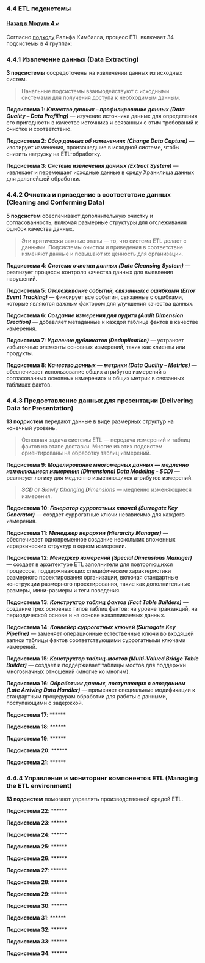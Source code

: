 ### 4.4 ETL подсистемы

#### [Назад в Модуль 4 ⤶](/DE-101/Module4/readme.md)

Согласно [подходу](https://www.kimballgroup.com/data-warehouse-business-intelligence-resources/kimball-techniques/etl-architecture-34-subsystems/) 
Ральфа Кимбалла, процесс ETL включает 34 подсистемы в 4 группах:

### 4.4.1 Извлечение данных (Data Extracting)
**3 подсистемы** сосредоточены на извлечении данных из исходных систем.

> Начальные подсистемы взаимодействуют с исходными системами для получения доступа к необходимым данным.

**Подсистема 1**: ***Качество данных – профилирование данных (Data Quality – Data Profiling)*** — изучение источника 
данных для определения его пригодности в качестве источника и связанных с этим требований к очистке и соответствию.

**Подсистема 2**: ***Сбор данных об изменениях (Change Data Capture)*** — изолирует изменения, произошедшие в исходной 
системе, чтобы снизить нагрузку на ETL-обработку.

**Подсистема 3**: ***Система извлечения данных (Extract System)*** — извлекает и перемещает исходные данные в среду 
Хранилища данных для дальнейшей обработки.

### 4.4.2 Очистка и приведение в соответствие данных (Cleaning and Conforming Data)
**5 подсистем** обеспечивают дополнительную очистку и согласованность, включая размерные структуры для отслеживания 
ошибок качества данных.

> Эти критически важные этапы — то, что система ETL делает с данными.
> Подсистемы очистки и приведения в соответствие изменяют данные и повышают их ценность для организации.

**Подсистема 4**: ***Система очистки данных (Data Cleansing System)*** — реализует процессы контроля качества данных 
для выявления нарушений.

**Подсистема 5**: ***Отслеживание событий, связанных с ошибками (Error Event Tracking)*** — фиксирует все события, 
связанные с ошибками, которые являются важным фактором для улучшения качества данных.

**Подсистема 6**: ***Создание измерения для аудита (Audit Dimension Creation)*** — добавляет метаданные к каждой 
таблице фактов в качестве измерения.

**Подсистема 7**: ***Удаление дубликатов (Deduplication)*** — устраняет избыточные элементы основных измерений, 
таких как клиенты или продукты.

**Подсистема 8**: ***Качество данных — метрики (Data Quality – Metrics)*** — обеспечивает использование общих атрибутов 
измерений в согласованных основных измерениях и общих метрик в связанных таблицах фактов.

### 4.4.3 Предоставление данных для презентации (Delivering Data for Presentation)
**13 подсистем** передают данные в виде размерных структур на конечный уровень.

> Основная задача системы ETL — передача измерений и таблиц фактов на этапе доставки.
> Многие из этих подсистем ориентированы на обработку таблиц измерений.

**Подсистема 9**: ***Моделирование многомерных данных — медленно изменяющиеся измерения 
(Dimensional Data Modeling - SCD)*** — реализует логику для медленно изменяющихся атрибутов 
измерений.

> _**SCD** от **S**lowly **C**hanging **D**imensions_ — медленно изменяющиеся измерения.

**Подсистема 10**: ***Генератор суррогатных ключей (Surrogate Key Generator)*** — создает суррогатные ключи независимо 
для каждого измерения.

**Подсистема 11**: ***Менеджер иерархии (Hierarchy Manager)*** — обеспечивает одновременное создание нескольких 
вложенных иерархических структур в одном измерении.

**Подсистема 12**: ***Менеджер измерений (Special Dimensions Manager)*** — создает в архитектуре ETL заполнители для 
повторяющихся процессов, поддерживающих специфические характеристики размерного проектирования организации, включая 
стандартные конструкции размерного проектирования, такие как дополнительные размеры, мини-размеры и теги поведения.

**Подсистема 13**: ***Конструктор таблиц фактов (Fact Table Builders)*** — создание трех основных типов таблиц фактов: 
на уровне транзакций, на периодической основе и на основе накапливаемых данных.

**Подсистема 14**: ***Конвейер суррогатных ключей (Surrogate Key Pipeline)*** — заменяет операционные естественные ключи 
во входящей записи таблицы фактов соответствующими суррогатными ключами измерений.

**Подсистема 15**: ***Конструктор таблиц-мостов (Multi-Valued Bridge Table Builder)*** — создает и поддерживает таблицы 
мостов для поддержки многозначных отношений (многие ко многим).

**Подсистема 16**: ***Обработчик данных, поступающих с опозданием (Late Arriving Data Handler)*** — применяет 
специальные модификации к стандартным процедурам обработки для работы с данными, поступающими с задержкой.

**Подсистема 17**: ******

**Подсистема 18**: ******

**Подсистема 19**: ******

**Подсистема 20**: ******

**Подсистема 21**: ******

### 4.4.4 Управление и мониторинг компонентов ETL (Managing the ETL environment)    
**13 подсистем** помогают управлять производственной средой ETL.

> 

**Подсистема 22**: ******

**Подсистема 23**: ******

**Подсистема 24**: ******

**Подсистема 25**: ******

**Подсистема 26**: ******

**Подсистема 27**: ******

**Подсистема 28**: ******

**Подсистема 29**: ******

**Подсистема 30**: ******

**Подсистема 31**: ******

**Подсистема 32**: ******

**Подсистема 33**: ******

**Подсистема 34**: ******
